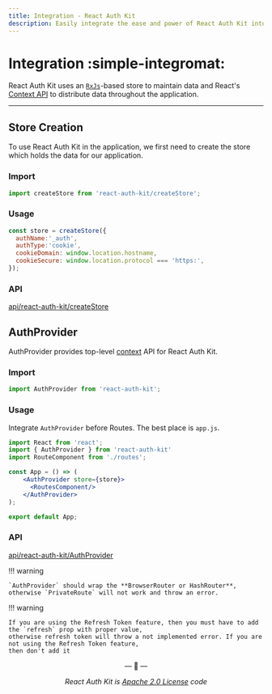 ```yaml
---
title: Integration - React Auth Kit
description: Easily integrate the ease and power of React Auth Kit into your React Web Application with just two lines of code.
---
```


# Integration :simple-integromat:

React Auth Kit uses an [`RxJs`](https://rxjs.dev/)-based store to maintain data and React's [Context API](https://react.dev/reference/react/createContext) to distribute data throughout the application.

<div data-ea-publisher="authkitarkadipme" data-ea-type="text" id="integration"></div>

---

## Store Creation

To use React Auth Kit in the application, we first need to create the store which holds the data for our application.

### Import

```js
import createStore from 'react-auth-kit/createStore';
```

### Usage

```js title="Create Store"
const store = createStore({
  authName:'_auth',
  authType:'cookie',
  cookieDomain: window.location.hostname,
  cookieSecure: window.location.protocol === 'https:',
});
```

### API

[api/react-auth-kit/createStore](./../reference/react-auth-kit/createStore.md)

## AuthProvider

AuthProvider provides top-level [context](https://reactjs.org/docs/context.html) API for React Auth Kit.

### Import

```javascript
import AuthProvider from 'react-auth-kit';
```

### Usage

Integrate `AuthProvider` before Routes. The best place is `app.js`.

```jsx title="app.js" hl_lines="6 7 8"
import React from 'react';
import { AuthProvider } from 'react-auth-kit'
import RouteComponent from './routes';

const App = () => (
    <AuthProvider store={store}>
      <RoutesComponent/>
    </AuthProvider>
);

export default App;
```

### API

[api/react-auth-kit/AuthProvider](./../reference/react-auth-kit/authprovider.md)

!!! warning

    `AuthProvider` should wrap the **BrowserRouter or HashRouter**,
    otherwise `PrivateRoute` will not work and throw an error.

!!! warning

    If you are using the Refresh Token feature, then you must have to add the `refresh` prop with proper value,
    otherwise refresh token will throw a not implemented error. If you are not using the Refresh Token feature,
    then don't add it

<p align="center">&mdash; 🔑  &mdash;</p>
<p align="center"><i>React Auth Kit is <a href="https://github.com/react-auth-kit/react-auth-kit/blob/master/LICENSE">Apache 2.0 License</a> code</i></p>
